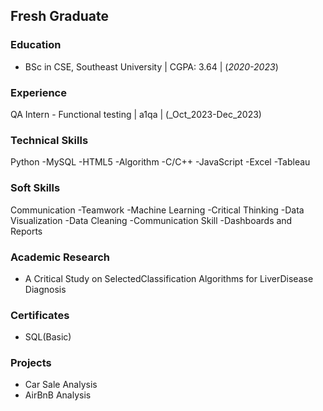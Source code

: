## Fresh Graduate

### Education
- BSc in CSE, Southeast University | CGPA: 3.64 | (_2020-2023_)


### Experience

QA Intern - Functional testing | a1qa | (_Oct_2023-Dec_2023)

### Technical Skills
Python
-MySQL
-HTML5
-Algorithm
-C/C++
-JavaScript
-Excel
-Tableau


### Soft Skills
Communication
-Teamwork
-Machine Learning
-Critical Thinking
-Data Visualization
-Data Cleaning
-Communication Skill
-Dashboards and Reports

### Academic Research
- A Critical Study on SelectedClassification Algorithms for LiverDisease Diagnosis


### Certificates
- SQL(Basic)

### Projects
- Car Sale Analysis
- AirBnB Analysis
